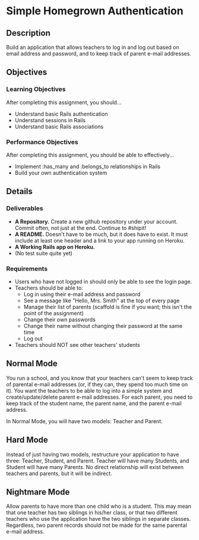 # Simple Homegrown Authentication

## Description

Build an application that allows teachers to log in and log out based on email address and password, and to keep track of parent e-mail addresses.

## Objectives

### Learning Objectives

After completing this assignment, you should...

* Understand basic Rails authentication
* Understand sessions in Rails
* Understand basic Rails associations

### Performance Objectives

After completing this assignment, you should be able to effectively...

* Implement :has_many and :belongs_to relationships in Rails
* Build your own authentication system

## Details

### Deliverables

* **A Repository.** Create a new github repository under your account.  Commit often, not just at the end.  Continue to #shipit!
* **A README.** Doesn't have to be much, but it does have to exist.  It must include at least one header and a link to your app running on Heroku.
* **A Working Rails app on Heroku.**
* (No test suite quite yet)

### Requirements

* Users who have not logged in should only be able to see the login page.
* Teachers should be able to:
  * Log in using their e-mail address and password
  * See a message like "Hello, Mrs. Smith" at the top of every page
  * Manage their list of parents (scaffold is fine if you want; this isn't the point of the assignment)
  * Change their own passwords
  * Change their name without changing their password at the same time
  * Log out
* Teachers should NOT see other teachers' students

## Normal Mode

You run a school, and you know that your teachers can't seem to keep track of parental e-mail addresses (or, if they can, they spend too much time on it).  You want the teachers to be able to log into a simple system and create/update/delete parent e-mail addresses.  For each parent, you need to keep track of the student name, the parent name, and the parent e-mail address.

In Normal Mode, you will have two models: Teacher and Parent.

## Hard Mode

Instead of just having two models, restructure your application to have three: Teacher, Student, and Parent.  Teacher will have many Students, and Student will have many Parents.  No direct relationship will exist between teachers and parents, but it will be indirect.

## Nightmare Mode

Allow parents to have more than one child who is a student.  This may mean that one teacher has two siblings in his/her class, or that two different teachers who use the application have the two siblings in separate classes.  Regardless, two parent records should not be made for the same parental e-mail address.
